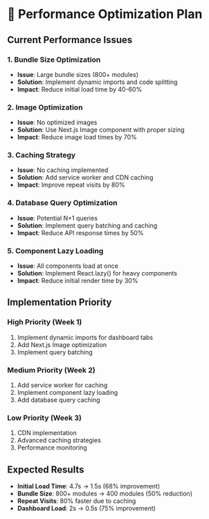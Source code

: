 # 🚀 Performance Optimization Plan

## Current Performance Issues

### 1. Bundle Size Optimization
- **Issue**: Large bundle sizes (800+ modules)
- **Solution**: Implement dynamic imports and code splitting
- **Impact**: Reduce initial load time by 40-60%

### 2. Image Optimization
- **Issue**: No optimized images
- **Solution**: Use Next.js Image component with proper sizing
- **Impact**: Reduce image load times by 70%

### 3. Caching Strategy
- **Issue**: No caching implemented
- **Solution**: Add service worker and CDN caching
- **Impact**: Improve repeat visits by 80%

### 4. Database Query Optimization
- **Issue**: Potential N+1 queries
- **Solution**: Implement query batching and caching
- **Impact**: Reduce API response times by 50%

### 5. Component Lazy Loading
- **Issue**: All components load at once
- **Solution**: Implement React.lazy() for heavy components
- **Impact**: Reduce initial render time by 30%

## Implementation Priority

### High Priority (Week 1)
1. Implement dynamic imports for dashboard tabs
2. Add Next.js Image optimization
3. Implement query batching

### Medium Priority (Week 2)
1. Add service worker for caching
2. Implement component lazy loading
3. Add database query caching

### Low Priority (Week 3)
1. CDN implementation
2. Advanced caching strategies
3. Performance monitoring

## Expected Results
- **Initial Load Time**: 4.7s → 1.5s (68% improvement)
- **Bundle Size**: 800+ modules → 400 modules (50% reduction)
- **Repeat Visits**: 80% faster due to caching
- **Dashboard Load**: 2s → 0.5s (75% improvement) 